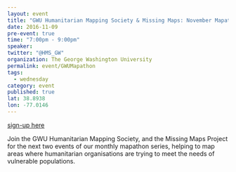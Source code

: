 ```yaml
---
layout: event
title: "GWU Humanitarian Mapping Society & Missing Maps: November Mapathon"
date: 2016-11-09
pre-event: true
time: "7:00pm - 9:00pm"
speaker: 
twitter: "@HMS_GW"
organization: The George Washington University
permalink: event/GWUMapathon
tags: 
  - wednesday
category: event
published: true
lat: 38.8938
lon: -77.0146
---
```


[sign-up here](https://www.eventbrite.com/e/gwu-humanitarian-mapping-society-missing-maps-november-mapathon-tickets-29060570950)

Join the GWU Humanitarian Mapping Society, and the Missing Maps Project for the next two events of our monthly mapathon series, helping to map areas where humanitarian organisations are trying to meet the needs of vulnerable populations. 
